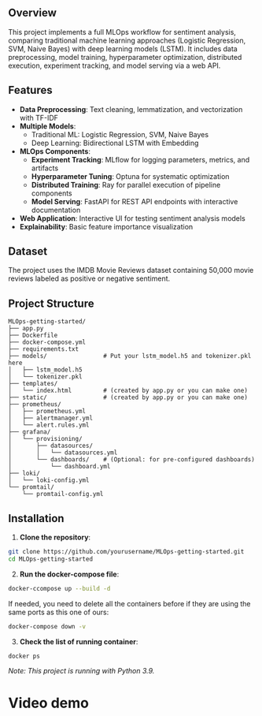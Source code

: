## Overview

This project implements a full MLOps workflow for sentiment analysis, comparing traditional machine learning approaches (Logistic Regression, SVM, Naive Bayes) with deep learning models (LSTM). It includes data preprocessing, model training, hyperparameter optimization, distributed execution, experiment tracking, and model serving via a web API.

## Features

- **Data Preprocessing**: Text cleaning, lemmatization, and vectorization with TF-IDF
- **Multiple Models**:
  - Traditional ML: Logistic Regression, SVM, Naive Bayes
  - Deep Learning: Bidirectional LSTM with Embedding
- **MLOps Components**:
  - **Experiment Tracking**: MLflow for logging parameters, metrics, and artifacts
  - **Hyperparameter Tuning**: Optuna for systematic optimization
  - **Distributed Training**: Ray for parallel execution of pipeline components
  - **Model Serving**: FastAPI for REST API endpoints with interactive documentation
- **Web Application**: Interactive UI for testing sentiment analysis models
- **Explainability**: Basic feature importance visualization

## Dataset

The project uses the IMDB Movie Reviews dataset containing 50,000 movie reviews labeled as positive or negative sentiment.

## Project Structure

```
MLOps-getting-started/
├── app.py
├── Dockerfile
├── docker-compose.yml
├── requirements.txt
├── models/                # Put your lstm_model.h5 and tokenizer.pkl here
│   ├── lstm_model.h5
│   └── tokenizer.pkl
├── templates/
│   └── index.html         # (created by app.py or you can make one)
├── static/                # (created by app.py or you can make one)
├── prometheus/
│   ├── prometheus.yml
│   ├── alertmanager.yml
│   └── alert.rules.yml
├── grafana/
│   └── provisioning/
│       ├── datasources/
│       │   └── datasources.yml
│       └── dashboards/    # (Optional: for pre-configured dashboards)
│           └── dashboard.yml
├── loki/
│   └── loki-config.yml
└── promtail/
    └── promtail-config.yml
```

## Installation

1. **Clone the repository**:

```bash
git clone https://github.com/yourusername/MLOps-getting-started.git
cd MLOps-getting-started
```

2. **Run the docker-compose file**:

```bash
docker-ccompose up --build -d
```

If needed, you need to delete all the containers before if they are using the same ports as this one of ours:

```bash
docker-compose down -v
```

3. **Check the list of running container**:

```bash
docker ps
```

_Note: This project is running with Python 3.9._

# Video demo
